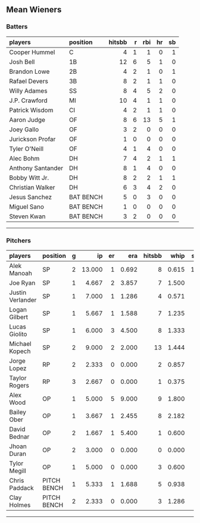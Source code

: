 ## Mean Wieners

### Batters

 
|players           |position  | hitsbb|  r| rbi| hr| sb| 
|:-----------------|:---------|------:|--:|---:|--:|--:| 
|Cooper Hummel     |C         |      4|  1|   1|  0|  1| 
|Josh Bell         |1B        |     12|  6|   5|  1|  0| 
|Brandon Lowe      |2B        |      4|  2|   1|  0|  1| 
|Rafael Devers     |3B        |      8|  2|   1|  1|  0| 
|Willy Adames      |SS        |      8|  4|   5|  2|  0| 
|J.P. Crawford     |MI        |     10|  4|   1|  1|  0| 
|Patrick Wisdom    |CI        |      4|  2|   1|  1|  0| 
|Aaron Judge       |OF        |      8|  6|  13|  5|  1| 
|Joey Gallo        |OF        |      3|  2|   0|  0|  0| 
|Jurickson Profar  |OF        |      1|  0|   0|  0|  0| 
|Tyler O'Neill     |OF        |      4|  1|   4|  0|  0| 
|Alec Bohm         |DH        |      7|  4|   2|  1|  1| 
|Anthony Santander |DH        |      8|  1|   4|  0|  0| 
|Bobby Witt Jr.    |DH        |      8|  2|   2|  1|  1| 
|Christian Walker  |DH        |      6|  3|   4|  2|  0| 
|Jesus Sanchez     |BAT BENCH |      5|  0|   3|  0|  0| 
|Miguel Sano       |BAT BENCH |      1|  0|   0|  0|  0| 
|Steven Kwan       |BAT BENCH |      3|  2|   0|  0|  0| 


* * *

### Pitchers

 
|players          |position    |  g|     ip| er|   era| hitsbb|  whip| so|  w| sv| 
|:----------------|:-----------|--:|------:|--:|-----:|------:|-----:|--:|--:|--:| 
|Alek Manoah      |SP          |  2| 13.000|  1| 0.692|      8| 0.615| 14|  1|  0| 
|Joe Ryan         |SP          |  1|  4.667|  2| 3.857|      7| 1.500|  3|  0|  0| 
|Justin Verlander |SP          |  1|  7.000|  1| 1.286|      4| 0.571|  8|  1|  0| 
|Logan Gilbert    |SP          |  1|  5.667|  1| 1.588|      7| 1.235|  5|  1|  0| 
|Lucas Giolito    |SP          |  1|  6.000|  3| 4.500|      8| 1.333|  7|  0|  0| 
|Michael Kopech   |SP          |  2|  9.000|  2| 2.000|     13| 1.444|  8|  0|  0| 
|Jorge Lopez      |RP          |  2|  2.333|  0| 0.000|      2| 0.857|  1|  1|  0| 
|Taylor Rogers    |RP          |  3|  2.667|  0| 0.000|      1| 0.375|  3|  0|  3| 
|Alex Wood        |OP          |  1|  5.000|  5| 9.000|      9| 1.800|  3|  0|  0| 
|Bailey Ober      |OP          |  1|  3.667|  1| 2.455|      8| 2.182|  3|  0|  0| 
|David Bednar     |OP          |  2|  1.667|  1| 5.400|      1| 0.600|  2|  0|  0| 
|Jhoan Duran      |OP          |  2|  3.000|  0| 0.000|      0| 0.000|  4|  0|  1| 
|Tylor Megill     |OP          |  1|  5.000|  0| 0.000|      3| 0.600|  5|  1|  0| 
|Chris Paddack    |PITCH BENCH |  1|  5.333|  1| 1.688|      5| 0.938|  3|  1|  0| 
|Clay Holmes      |PITCH BENCH |  2|  2.333|  0| 0.000|      3| 1.286|  1|  1|  0| 


* * *


